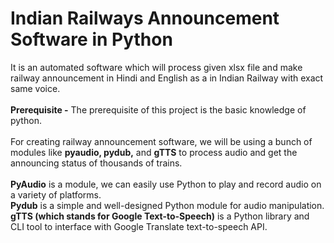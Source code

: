 # Indian Railways Announcement Software in Python
It is an automated software which will process given xlsx file and make railway announcement in Hindi and English as a in Indian Railway with exact same voice.
<br>
<br>
**Prerequisite -** The prerequisite of this project is the basic knowledge of python.
<br>
<br>
For creating railway announcement software, we will be using a bunch of modules like **pyaudio, pydub,** and **gTTS** to process audio and get the announcing status of thousands of trains. 
<br><br>
**PyAudio** is a module, we can easily use Python to play and record audio on a variety of platforms. <br>
**Pydub** is a simple and well-designed Python module for audio manipulation.<br>
**gTTS (which stands for Google Text-to-Speech)** is a Python library and CLI tool to interface with Google Translate text-to-speech API.
